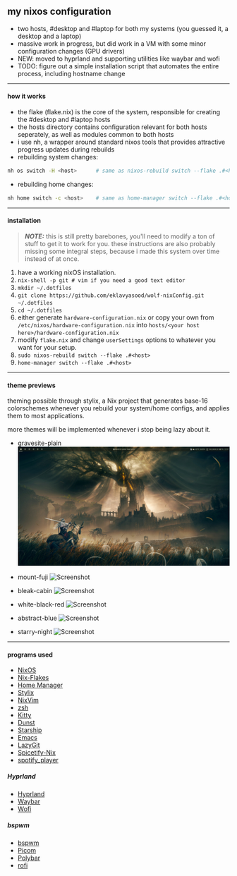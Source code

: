 ## my nixos configuration
- two hosts, #desktop and #laptop for both my systems (you guessed it, a desktop and a laptop)
- massive work in progress, but did work in a VM with some minor configuration changes
  (GPU drivers)
- NEW: moved to hyprland and supporting utilities like waybar and wofi
- TODO: figure out a simple installation script that automates the entire process, including
  hostname change
<hr>

#### how it works
- the flake (flake.nix) is the core of the system, responsible for creating the 
  #desktop and #laptop hosts
- the hosts directory contains configuration relevant for both hosts seperately,
  as well as modules common to both hosts
- i use nh, a wrapper around standard nixos tools that provides
  attractive progress updates during rebuilds
- rebuilding system changes:
```bash
nh os switch -H <host>      # same as nixos-rebuild switch --flake .#<host>
```
- rebuilding home changes:
```bash
nh home switch -c <host>    # same as home-manager switch --flake .#<host>
```

<hr>

#### installation
> **_NOTE:_** this is still pretty barebones, you'll need to modify a
  ton of stuff to get it to work for you. these instructions are also
  probably missing some integral steps, because i made this system
  over time instead of at once.
1. have a working nixOS installation.
2. `nix-shell -p git # vim if you need a good text editor`
3. `mkdir ~/.dotfiles`
4. `git clone https://github.com/eklavyasood/wolf-nixConfig.git ~/.dotfiles`
5. `cd ~/.dotfiles`
6. either generate `hardware-configuration.nix` or copy your own from
   `/etc/nixos/hardware-configuration.nix` into
   `hosts/<your host here>/hardware-configuration.nix`
7. modify `flake.nix` and change `userSettings` options to whatever you want for your
   setup.
8. `sudo nixos-rebuild switch --flake .#<host>`
9. `home-manager switch --flake .#<host>`

<hr>

#### theme previews

theming possible through stylix, a Nix project that
generates base-16 colorschemes whenever you rebuild your system/home configs,
and applies them to most applications.

more themes will be implemented whenever i stop being lazy about it.

- gravesite-plain
![Screenshot](./screenshots/gravesite-plain.png)

- mount-fuji
![Screenshot](./screenshots/hypr-mount-fuji.png)

- bleak-cabin
![Screenshot](./screenshots/hypr-bleak-cabin.png)

- white-black-red
![Screenshot](./screenshots/hypr-white-black-red.png)

- abstract-blue
![Screenshot](./screenshots/hypr-abstract-blue.png)

- starry-night
![Screenshot](./screenshots/hypr-starry-night.png)

<hr>

#### programs used
- [NixOS](https://nixos.org/)
- [Nix-Flakes](https://nixos.wiki/wiki/flakes)
- [Home Manager](https://nix-community.github.io/home-manager/)
- [Stylix](https://stylix.danth.me/)
- [NixVim](https://github.com/nix-community/nixvim)
- [zsh](https://zsh.sourceforge.io/)
- [Kitty](https://sw.kovidgoyal.net/kitty/)
- [Dunst](https://github.com/dunst-project/dunst)
- [Starship](https://starship.rs/)
- [Emacs](https://www.gnu.org/software/emacs/)
- [LazyGit](https://github.com/jesseduffield/lazygit)
- [Spicetify-Nix](https://github.com/Gerg-L/spicetify-nix)
- [spotify_player](https://github.com/aome510/spotify-player)

##### Hyprland
- [Hyprland](https://github.com/hyprwm/Hyprland)
- [Waybar](https://github.com/Alexays/Waybar)
- [Wofi](https://github.com/SimplyCEO/wofi)

##### bspwm
- [bspwm](https://github.com/baskerville/bspwm)
- [Picom](https://github.com/yshui/picom)
- [Polybar](https://github.com/polybar/polybar)
- [rofi](https://github.com/davatorium/rofi)
